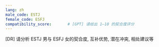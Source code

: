 ```yaml
---
lang: zh
male_code: ESTJ
female_code: ESFJ
compatibility_score:       # [GPT] 请给出 1–10 的契合度评分
---
```


[DR] 请分析 ESTJ 男与 ESFJ 女的契合度, 互补优势, 潜在冲突, 相处建议等

